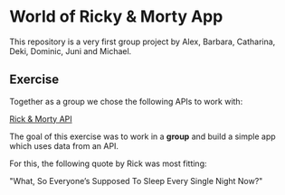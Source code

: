 # World of Ricky & Morty App

This repository is a very first group project by Alex, Barbara, Catharina, Deki, Dominic, Juni and Michael.

## Exercise

Together as a group we chose the following APIs to work with:

[Rick & Morty API](https://rickandmortyapi.com/)

The goal of this exercise was to work in a **group** and build a simple app which uses data from an API.

For this, the following quote by Rick was most fitting:

"What, So Everyone’s Supposed To Sleep Every Single Night Now?"